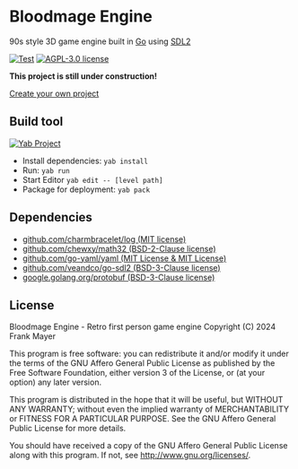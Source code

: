 # Bloodmage Engine

90s style 3D game engine built in [Go](https://go.dev/) using [SDL2](https://www.libsdl.org/)

[![Test](https://github.com/bloodmagesoftware/bloodmage-engine/actions/workflows/test.yml/badge.svg)](https://github.com/bloodmagesoftware/bloodmage-engine/actions/workflows/test.yml)
[![AGPL-3.0 license](https://img.shields.io/badge/License-AGPL--3.0-000000)](https://github.com/bloodmagesoftware/bloodmage-engine/blob/main/LICENSE.md)

**This project is still under construction!**

[Create your own project](https://workbench.bloodmagesoftware.dev)

## Build tool

[![Yab Project](https://img.shields.io/badge/Yab_Project-2C2D72?logo=lua)](https://github.com/Frank-Mayer/yab)

- Install dependencies: `yab install`
- Run: `yab run`
- Start Editor `yab edit -- [level path]`
- Package for deployment: `yab pack`

## Dependencies

- [github.com/charmbracelet/log (MIT license)](https://pkg.go.dev/github.com/charmbracelet/log)
- [github.com/chewxy/math32 (BSD-2-Clause license)](https://pkg.go.dev/github.com/chewxy/math32)
- [github.com/go-yaml/yaml (MIT License & MIT License)](https://pkg.go.dev/github.com/go-yaml/yaml)
- [github.com/veandco/go-sdl2 (BSD-3-Clause license)](https://pkg.go.dev/github.com/veandco/go-sdl2)
- [google.golang.org/protobuf (BSD-3-Clause license)](https://pkg.go.dev/google.golang.org/protobuf)

## License

Bloodmage Engine - Retro first person game engine
Copyright (C) 2024 Frank Mayer

This program is free software: you can redistribute it and/or modify
it under the terms of the GNU Affero General Public License as published by
the Free Software Foundation, either version 3 of the License, or
(at your option) any later version.

This program is distributed in the hope that it will be useful,
but WITHOUT ANY WARRANTY; without even the implied warranty of
MERCHANTABILITY or FITNESS FOR A PARTICULAR PURPOSE. See the
GNU Affero General Public License for more details.

You should have received a copy of the GNU Affero General Public License
along with this program. If not, see <http://www.gnu.org/licenses/>.
